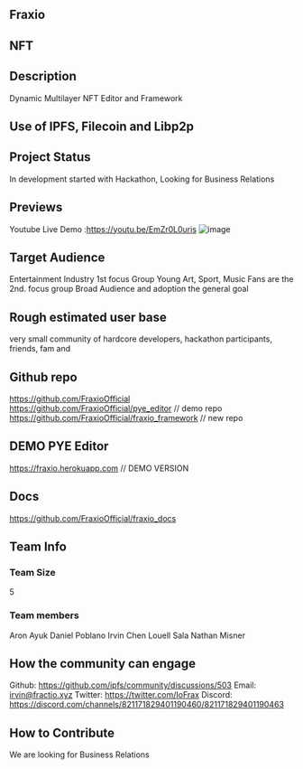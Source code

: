 ## Fraxio 

## NFT

## Description 
Dynamic Multilayer NFT Editor and Framework

## Use of IPFS, Filecoin and Libp2p
<!-- Describe how your project uses any or all of these technologies, and why. -->

## Project Status
In development started with Hackathon, Looking for Business Relations

## Previews
Youtube Live Demo :https://youtu.be/EmZr0L0uris
![image](https://user-images.githubusercontent.com/34139485/115134813-c3849180-a013-11eb-8a08-fded456576ad.png)


## Target Audience
Entertainment Industry 1st focus Group
Young Art, Sport, Music Fans are the 2nd. focus group
Broad Audience and adoption the general goal

## Rough estimated user base 
very small community of hardcore developers,
hackathon participants, friends, fam and 

## Github repo

https://github.com/FraxioOfficial
https://github.com/FraxioOfficial/pye_editor // demo repo
https://github.com/FraxioOfficial/fraxio_framework // new repo


## DEMO PYE Editor
https://fraxio.herokuapp.com // DEMO VERSION

## Docs
https://github.com/FraxioOfficial/fraxio_docs

## Team Info

### Team Size 
5
### Team members 
Aron Ayuk 
Daniel Poblano 
Irvin Chen 
Louell Sala
Nathan Misner 


## How the community can engage 
Github: https://github.com/ipfs/community/discussions/503
Email: irvin@fractio.xyz 
Twitter: https://twitter.com/IoFrax 
Discord: https://discord.com/channels/821171829401190460/821171829401190463

## How to Contribute
We are looking for Business Relations 

